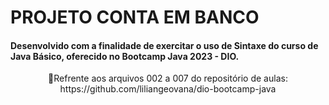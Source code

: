 # PROJETO CONTA EM BANCO 
#### Desenvolvido com a finalidade de exercitar o uso de Sintaxe do curso de Java Básico, oferecido no Bootcamp Java 2023 - DIO. 

<p align="center">📌Refrente aos arquivos 002 a 007 do repositório de aulas: https://github.com/liliangeovana/dio-bootcamp-java</p>

